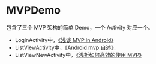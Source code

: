 # MVPDemo
包含了三个 MVP 架构的简单 Demo，一个 Activity 对应一个。
* LoginActivity中，[《浅谈 MVP in Android》](http://blog.csdn.net/lmj623565791/article/details/46596109)
* ListViewActivity中，[《Android mvp 自述》](http://blog.csdn.net/dantestones/article/details/50899235)
* ListViewNewActivity中，[《浅析如何高效的使用 MVP》](https://mp.weixin.qq.com/s?__biz=MzAxMTI4MTkwNQ==&mid=2650820273&idx=1&sn=bb390bd5b1b678435ee4ae5014c651d2&scene=23&srcid=0729HxUAN9YGG1sVFaxViqvz#rd)
